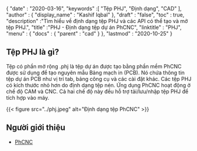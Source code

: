 {
  "date" : "2020-03-16",
  "keywords" :[ "Tệp PHJ", "Định dạng", "CAD" ],
  "author" : {
    "display_name" : "Kashif Iqbal"
},
  "draft" : "false",
  "toc" : true,
  "description" :"Tìm hiểu về định dạng tệp PHJ và các API có thể tạo và mở tệp PHJ.",
  "title" :"PHJ - Định dạng tệp dự án PhCNC",
  "linktitle" : "PHJ",
  "menu" : {
    "docs" : {
      "parent" : "cad"
}
},
  "lastmod" : "2020-10-25"
}

## Tệp PHJ là gì?

Tệp có phần mở rộng .phj là tệp dự án được tạo bằng phần mềm PhCNC được sử dụng để tạo nguyên mẫu Bảng mạch in (PCB). Nó chứa thông tin tệp dự án PCB như vị trí tab, bảng công cụ và các cài đặt khác. Các tệp PHJ có kích thước nhỏ hơn do định dạng tệp nén. Ứng dụng PhCNC hoạt động ở chế độ CAM và CNC. Cả hai chế độ này đều hỗ trợ tải/lưu/nhập tệp PHJ để tích hợp vào máy.

{{< figure src="../phj.jpeg" alt="Định dạng tệp PhCNC" >}}

## Người giới thiệu

* [PhCNC](https://www.accuratecnc.com/PhCNC.php)

